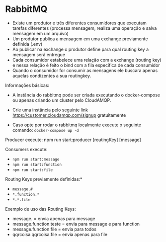 # RabbitMQ

* Existe um produtor e três diferentes consumidores que executam tarefas diferentes (processa mensagem, realiza uma operação e salva mensagem em um arquivo)
* Um produtor publica a mensagem em uma exchange previamente definida (.env)
* Ao publicar na exchange o produtor define para qual routing key a mensagem será entregue
* Cada consumidor estabelece uma relação com a exchange (routing key) e nessa relação é feito o bind com a fila específica de cada consumidor
* Quando o consumidor for consumir as mensagens ele buscara apenas aquelas condizentes a sua routingkey.

Informações básicas:

* A instância do rabbitmq pode ser criada executando o docker-compose ou apenas criando um cluster pelo CloudAMQP.
* Crie uma instância pelo seguinte link <https://customer.cloudamqp.com/signup> gratuitamente

* Caso opte por rodar o rabbitmq localmente execute o seguinte comando: `docker-compose up -d`

Producer execute:
  npm run start:producer [routingKey] [message]

Consumers execute:

* `npm run start:message`
* `npm run start:function`
* `npm run start:file`

Routing Keys previamente definidas:*

* `message.#`
* `*.function.*`
* `*.*.file`

Exemplo de uso das Routing Keys:

* message. = envia apenas para message
* message.function.teste = envia para message e para function
* message.function.file = envia para todos
* qqrcoisa.qqrcoisa.file = envia apenas para file
